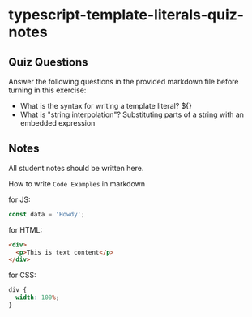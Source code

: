# typescript-template-literals-quiz-notes

## Quiz Questions

Answer the following questions in the provided markdown file before turning in this exercise:

- What is the syntax for writing a template literal?
  ${}
- What is "string interpolation"?
  Substituting parts of a string with an embedded expression

## Notes

All student notes should be written here.

How to write `Code Examples` in markdown

for JS:

```javascript
const data = 'Howdy';
```

for HTML:

```html
<div>
  <p>This is text content</p>
</div>
```

for CSS:

```css
div {
  width: 100%;
}
```
